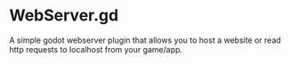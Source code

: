 # WebServer.gd
A simple godot webserver plugin that allows you to host a website or read http requests to localhost from your game/app.
